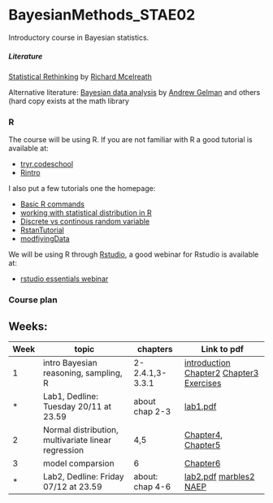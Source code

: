 # BayesianMethods_STAE02
Introductory course in Bayesian statistics.

#####  Literature
[Statistical Rethinking](http://xcelab.net/rm/statistical-rethinking/) by [Richard Mcelreath](http://xcelab.net/rm/)

Alternative literature: [Bayesian data analysis](http://www.stat.columbia.edu/~gelman/book/) by  [Andrew Gelman](http://www.stat.columbia.edu/~gelman/) and others (hard copy exists at the math library

### R
The course will be using R. If you are not familiar with R a good tutorial is available at:

* [tryr.codeschool](http://tryr.codeschool.com/) 
* [Rintro](http://tutorials.iq.harvard.edu/R/Rintro/Rintro.html)

I also put a few tutorials one the homepage:

*  [Basic R commands](http://htmlpreview.github.io/?https://github.com/JonasWallin/BayesianMethods_STAE02/blob/master/tutorialR.html)
*  [working with statistical distribution in R](http://htmlpreview.github.io/?https://github.com/JonasWallin/BayesianMethods_STAE02/blob/master/w1_densities.html)
*  [Discrete vs continous random variable](http://htmlpreview.github.io/?https://github.com/JonasWallin/BayesianMethods_STAE02/blob/master/densityVsProb.html)
*  [RstanTutorial](http://htmlpreview.github.io/?https://raw.githubusercontent.com/JonasWallin/BayesianMethods_STAE02/master/RstanTutorial.html)
*  [modfiyingData](http://htmlpreview.github.io/?https://raw.githubusercontent.com/JonasWallin/BayesianMethods_STAE02/master/modfiyingData.html)

We will be using R through [Rstudio](https://www.rstudio.com/), a good webinar for Rstudio is available at:

* [rstudio essentials webinar](https://www.rstudio.com/resources/webinars/rstudio-essentials-webinar-series-part-1/)



### Course plan


## Weeks:


Week   | topic | chapters | Link to pdf|
---|---|---|---
| 1 | intro Bayesian reasoning, sampling, R| 2-2.4.1,3-3.3.1 |[introduction](https://github.com/JonasWallin/BayesianMethods_STAE02_2018/blob/master/week1/introduction.pdf) [Chapter2](https://github.com/JonasWallin/BayesianMethods_STAE02_2018/blob/master/week1/Chapter2.pdf) [Chapter3](https://github.com/JonasWallin/BayesianMethods_STAE02_2018/blob/master/week1/Chapter3.pdf)  [Exercises](https://github.com/JonasWallin/BayesianMethods_STAE02_2018/blob/master/week1/Exercises.pdf) 
|* | Lab1, Dedline: Tuesday 20/11 at 23.59 | about chap 2-3| [lab1.pdf](https://github.com/JonasWallin/BayesianMethods_STAE02_2018/blob/master/week1/lab1.pdf) 
| 2 | Normal distribution, multivariate linear regression | 4,5 |[Chapter4](https://github.com/JonasWallin/BayesianMethods_STAE02_2018/blob/master/week2/Chapter4.pdf), [Chapter5](https://github.com/JonasWallin/BayesianMethods_STAE02_2018/blob/master/week2/Chapter5.pdf) 
| 3 | model comparsion| 6| [Chapter6](https://github.com/JonasWallin/BayesianMethods_STAE02_2018/blob/master/week3/Chapter6.pdf) 
|* | Lab2, Dedline: Friday 07/12 at 23.59 | about: chap 4-6| [lab2.pdf](https://github.com/JonasWallin/BayesianMethods_STAE02_2018/blob/master/week3/lab2.pdf) [marbles2](https://github.com/JonasWallin/BayesianMethods_STAE02/blob/master/week3/marbles2.txt) [NAEP](https://github.com/JonasWallin/BayesianMethods_STAE02/blob/master/week3/NAEP.txt)


